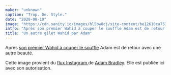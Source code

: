 ```yaml
---
maker: "unknown"
caption: "Trop. De. Style."
date: "2020-08-10"
image: "https://cdn.sanity.io/images/hl5bw8cj/site-content/be12610ca753f520a5ddebc6f034358551d9939c-1080x1349.jpg"
intro: "Après son premier Wahid à couper le souffle Adam est de retour avec une autre beauté."
title: "Un autre gilet Wahid par Adam"
---
```



Après [son premier Wahid à couper le souffle](/showcase/wahid-by-adam/) Adam est de retour avec une autre beauté.

<Note>

Cette image provient du [flux Instagram ](https://www.instagram.com/p/CDPh9MbhWuH/) de [Adam Bradley](https://www.instagram.com/grandmarquess/). 
Elle est publiée ici avec son autorisation.

</Note>

